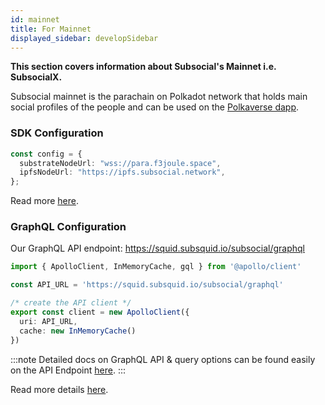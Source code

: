 ```yaml
---
id: mainnet
title: For Mainnet
displayed_sidebar: developSidebar
---
```


<head>
  <title>How to build dapps on the Subsocial mainnet</title>
</head>

**This section covers information about Subsocial's Mainnet i.e. SubsocialX.**

Subsocial mainnet is the parachain on Polkadot network that holds main social profiles of the people and can be used on the [Polkaverse dapp](https://polkaverse.com). 

### SDK Configuration

```ts
const config = {
  substrateNodeUrl: "wss://para.f3joule.space",
  ipfsNodeUrl: "https://ipfs.subsocial.network",
};
```

Read more [here](/docs/develop/sdk/configuration).

### GraphQL Configuration

Our GraphQL API endpoint: 
https://squid.subsquid.io/subsocial/graphql

```ts
import { ApolloClient, InMemoryCache, gql } from '@apollo/client'

const API_URL = 'https://squid.subsquid.io/subsocial/graphql'

/* create the API client */
export const client = new ApolloClient({
  uri: API_URL,
  cache: new InMemoryCache()
})
```

:::note
Detailed docs on GraphQL API & query options can be found easily on the API Endpoint [here](https://squid.subsquid.io/subsocial/graphql).
:::

Read more details [here](/docs/develop/subsocial-graqhql).

